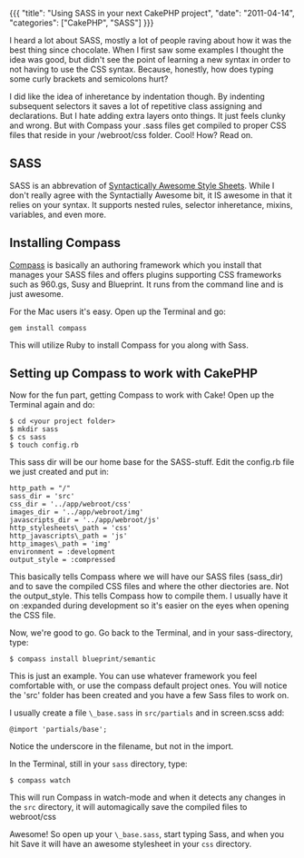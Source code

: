 {{{
  "title": "Using SASS in your next CakePHP project",
  "date": "2011-04-14",
  "categories": ["CakePHP", "SASS"]
}}}

I heard a lot about SASS, mostly a lot of people raving about how it was the best thing since chocolate. When I first saw some examples I thought the idea was good, but didn't see the point of learning a new syntax in order to not having to use the CSS syntax. Because, honestly, how does typing some curly brackets and semicolons hurt?

I did like the idea of inheretance by indentation though. By indenting subsequent selectors it saves a lot of repetitive class assigning and declarations. But I hate adding extra layers onto things. It just feels clunky and wrong. But with Compass your .sass files get compiled to proper CSS files that reside in your /webroot/css folder. Cool! How? Read on.

<!--more-->

## SASS

SASS is an abbrevation of [Syntactically Awesome Style Sheets][1]. While I don't really agree with the Syntactially Awesome bit, it IS awesome in that it relies on your syntax. It supports nested rules, selector inheretance, mixins, variables, and even more.

## Installing Compass

[Compass][2] is basically an authoring framework which you install that manages your SASS files and offers plugins supporting CSS frameworks such as 960.gs, Susy and Blueprint. It runs from the command line and is just awesome.

For the Mac users it's easy. Open up the Terminal and go:

    gem install compass


This will utilize Ruby to install Compass for you along with Sass.

## Setting up Compass to work with CakePHP

Now for the fun part, getting Compass to work with Cake! Open up the Terminal again and do:

    $ cd <your project folder>
    $ mkdir sass
    $ cs sass
    $ touch config.rb


This sass dir will be our home base for the SASS-stuff. Edit the config.rb file we just created and put in:

    http_path = "/"
    sass_dir = 'src'
    css_dir = '../app/webroot/css'
    images_dir = '../app/webroot/img'
    javascripts_dir = '../app/webroot/js'
    http_stylesheets\_path = 'css'
    http_javascripts\_path = 'js'
    http_images\_path = 'img'
    environment = :development
    output_style = :compressed


This basically tells Compass where we will have our SASS files (sass\_dir) and to save the compiled CSS files and where the other diectories are. Not the output\_style. This tells Compass how to compile them. I usually have it on :expanded during development so it's easier on the eyes when opening the CSS file.

Now, we're good to go. Go back to the Terminal, and in your sass-directory, type:

    $ compass install blueprint/semantic


This is just an example. You can use whatever framework you feel comfortable with, or use the compass default project ones. You will notice the 'src' folder has been created and you have a few Sass files to work on.

I usually create a file `\_base.sass` in `src/partials` and in screen.scss add:

    @import 'partials/base';


Notice the underscore in the filename, but not in the import.

In the Terminal, still in your `sass` directory, type:

    $ compass watch


This will run Compass in watch-mode and when it detects any changes in the `src` directory, it will automagically save the compiled files to webroot/css

Awesome! So open up your `\_base.sass`, start typing Sass, and when you hit Save it will have an awesome stylesheet in your `css` directory.

 [1]: http://sass-lang.com/ "Sass - Syntactically Awesome Stylesheets"
 [2]: http://compass-style.org/ "Compass"
